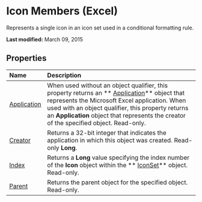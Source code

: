 
# Icon Members (Excel)
Represents a single icon in an icon set used in a conditional formatting rule.

 **Last modified:** March 09, 2015


## Properties



|**Name**|**Description**|
|:-----|:-----|
| [Application](c8d2f518-8c3d-393c-6364-04ea34cbfa41.md)|When used without an object qualifier, this property returns an  ** [Application](19b73597-5cf9-4f56-8227-b5211f657f6f.md)** object that represents the Microsoft Excel application. When used with an object qualifier, this property returns an **Application** object that represents the creator of the specified object. Read-only.|
| [Creator](5cdaa402-b79a-735e-0413-b48fb037b510.md)|Returns a 32-bit integer that indicates the application in which this object was created. Read-only  **Long**.|
| [Index](86e426f8-78bd-fb9d-ad33-149e1cf39001.md)|Returns a  **Long** value specifying the index number of the **Icon** object within the ** [IconSet](d6b407cf-424e-529a-ee83-0b0b09598b53.md)** object. Read-only.|
| [Parent](e7dc32a0-8cb2-d56b-e75b-bdf2c10cf846.md)|Returns the parent object for the specified object. Read-only.|
